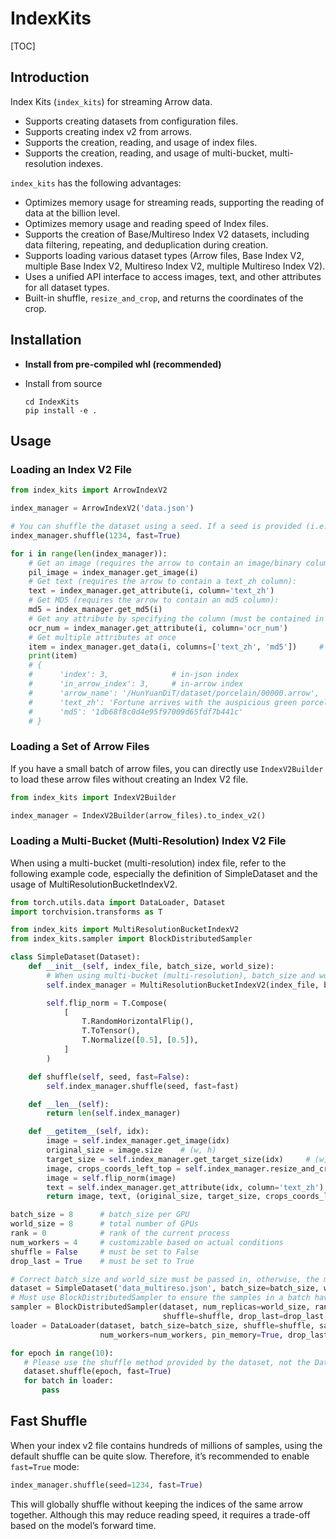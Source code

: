 # IndexKits  

[TOC]  

## Introduction  

Index Kits (`index_kits`) for streaming Arrow data.  

* Supports creating datasets from configuration files.  
* Supports creating index v2 from arrows.  
* Supports the creation, reading, and usage of index files.  
* Supports the creation, reading, and usage of multi-bucket, multi-resolution indexes.  

`index_kits` has the following advantages:  

* Optimizes memory usage for streaming reads, supporting the reading of data at the billion level.  
* Optimizes memory usage and reading speed of Index files.  
* Supports the creation of Base/Multireso Index V2 datasets, including data filtering, repeating, and deduplication during creation.  
* Supports loading various dataset types (Arrow files, Base Index V2, multiple Base Index V2, Multireso Index V2, multiple Multireso Index V2).  
* Uses a unified API interface to access images, text, and other attributes for all dataset types.  
* Built-in shuffle, `resize_and_crop`, and returns the coordinates of the crop.  

## Installation  

* **Install from pre-compiled whl (recommended)**  

* Install from source  

  ```shell  
  cd IndexKits  
  pip install -e .  
  ```

## Usage

### Loading an Index V2 File

```python
from index_kits import ArrowIndexV2  

index_manager = ArrowIndexV2('data.json')  

# You can shuffle the dataset using a seed. If a seed is provided (i.e., the seed is not None), this shuffle will not affect any random state.  
index_manager.shuffle(1234, fast=True)  

for i in range(len(index_manager)):  
    # Get an image (requires the arrow to contain an image/binary column):  
    pil_image = index_manager.get_image(i)  
    # Get text (requires the arrow to contain a text_zh column):  
    text = index_manager.get_attribute(i, column='text_zh')  
    # Get MD5 (requires the arrow to contain an md5 column):  
    md5 = index_manager.get_md5(i)  
    # Get any attribute by specifying the column (must be contained in the arrow):  
    ocr_num = index_manager.get_attribute(i, column='ocr_num')  
    # Get multiple attributes at once  
    item = index_manager.get_data(i, columns=['text_zh', 'md5'])     # i: in-dataset index  
    print(item)  
    # {  
    #      'index': 3,              # in-json index  
    #      'in_arrow_index': 3,     # in-arrow index  
    #      'arrow_name': '/HunYuanDiT/dataset/porcelain/00000.arrow',  
    #      'text_zh': 'Fortune arrives with the auspicious green porcelain tea cup',  
    #      'md5': '1db68f8c0d4e95f97009d65fdf7b441c'  
    # }  
```


### Loading a Set of Arrow Files

If you have a small batch of arrow files, you can directly use `IndexV2Builder` to load these arrow files without creating an Index V2 file.

```python
from index_kits import IndexV2Builder  

index_manager = IndexV2Builder(arrow_files).to_index_v2()  
```

### Loading a Multi-Bucket (Multi-Resolution) Index V2 File

When using a multi-bucket (multi-resolution) index file, refer to the following example code, especially the definition of SimpleDataset and the usage of MultiResolutionBucketIndexV2.

```python
from torch.utils.data import DataLoader, Dataset  
import torchvision.transforms as T  

from index_kits import MultiResolutionBucketIndexV2  
from index_kits.sampler import BlockDistributedSampler  

class SimpleDataset(Dataset):  
    def __init__(self, index_file, batch_size, world_size):  
        # When using multi-bucket (multi-resolution), batch_size and world_size need to be specified for underlying data alignment.  
        self.index_manager = MultiResolutionBucketIndexV2(index_file, batch_size, world_size)  

        self.flip_norm = T.Compose(  
            [  
                T.RandomHorizontalFlip(),  
                T.ToTensor(),  
                T.Normalize([0.5], [0.5]),  
            ]  
        )  

    def shuffle(self, seed, fast=False):  
        self.index_manager.shuffle(seed, fast=fast)  

    def __len__(self):  
        return len(self.index_manager)  

    def __getitem__(self, idx):  
        image = self.index_manager.get_image(idx)  
        original_size = image.size    # (w, h)  
        target_size = self.index_manager.get_target_size(idx)     # (w, h)  
        image, crops_coords_left_top = self.index_manager.resize_and_crop(image, target_size)  
        image = self.flip_norm(image)  
        text = self.index_manager.get_attribute(idx, column='text_zh')  
        return image, text, (original_size, target_size, crops_coords_left_top)  

batch_size = 8      # batch_size per GPU  
world_size = 8      # total number of GPUs  
rank = 0            # rank of the current process  
num_workers = 4     # customizable based on actual conditions  
shuffle = False     # must be set to False  
drop_last = True    # must be set to True  

# Correct batch_size and world_size must be passed in, otherwise, the multi-resolution data cannot be aligned correctly.  
dataset = SimpleDataset('data_multireso.json', batch_size=batch_size, world_size=world_size)  
# Must use BlockDistributedSampler to ensure the samples in a batch have the same resolution.  
sampler = BlockDistributedSampler(dataset, num_replicas=world_size, rank=rank,  
                                  shuffle=shuffle, drop_last=drop_last, batch_size=batch_size)  
loader = DataLoader(dataset, batch_size=batch_size, shuffle=shuffle, sampler=sampler,  
                    num_workers=num_workers, pin_memory=True, drop_last=drop_last)  

for epoch in range(10):  
   # Please use the shuffle method provided by the dataset, not the DataLoader's shuffle parameter.  
   dataset.shuffle(epoch, fast=True)  
   for batch in loader:  
       pass  
```


## Fast Shuffle

When your index v2 file contains hundreds of millions of samples, using the default shuffle can be quite slow. Therefore, it’s recommended to enable `fast=True` mode:

```python
index_manager.shuffle(seed=1234, fast=True)
```

This will globally shuffle without keeping the indices of the same arrow together. Although this may reduce reading speed, it requires a trade-off based on the model’s forward time.

